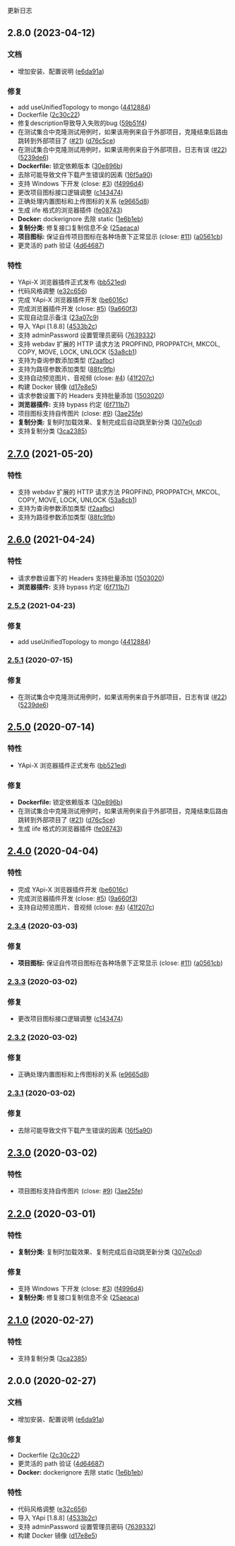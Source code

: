 更新日志
## 2.8.0 (2023-04-12)


### 文档

* 增加安装、配置说明 ([e6da91a](https://github.com/fjc0k/yapi-x/commit/e6da91a125704f55c963f975b171da66996c8be4))


### 修复

* add useUnifiedTopology to mongo ([4412884](https://github.com/fjc0k/yapi-x/commit/441288404c081dc57c279278efbe58c1e7412f88))
* Dockerfile ([2c30c22](https://github.com/fjc0k/yapi-x/commit/2c30c222c78231172407fe0a90465d14bb4afca1))
* 修复description导致导入失败的bug ([59b51f4](https://github.com/fjc0k/yapi-x/commit/59b51f41b1fc113c2fed1c6998f69a0c8db2f93c))
* 在测试集合中克隆测试用例时，如果该用例来自于外部项目，克隆结束后路由跳转到外部项目了 ([#21](https://github.com/fjc0k/yapi-x/issues/21)) ([d76c5ce](https://github.com/fjc0k/yapi-x/commit/d76c5ce10db26bb6bd40890accef7cadb1b9c56a))
* 在测试集合中克隆测试用例时，如果该用例来自于外部项目，日志有误 ([#22](https://github.com/fjc0k/yapi-x/issues/22)) ([5239de6](https://github.com/fjc0k/yapi-x/commit/5239de63c68ed6a91f8f62fd02f8cafe0fd4fc49))
* **Dockerfile:** 锁定依赖版本 ([30e896b](https://github.com/fjc0k/yapi-x/commit/30e896b5ff1a71130e8c831a2eab9f89548a98fe))
* 去除可能导致文件下载产生错误的因素 ([16f5a90](https://github.com/fjc0k/yapi-x/commit/16f5a909e207ed7b4450def97b6951345fe351ac))
* 支持 Windows 下开发 (close: [#3](https://github.com/fjc0k/yapi-x/issues/3)) ([f4996d4](https://github.com/fjc0k/yapi-x/commit/f4996d4939d45044874cc33129f1dcb07fb8ac3f))
* 更改项目图标接口逻辑调整 ([c143474](https://github.com/fjc0k/yapi-x/commit/c143474dbf5d609032d9aad0bf3ebb4706631b3f))
* 正确处理内置图标和上传图标的关系 ([e9665d8](https://github.com/fjc0k/yapi-x/commit/e9665d8ab19a7c98be51642bf998fd313e7d04cf))
* 生成 iife 格式的浏览器插件 ([fe08743](https://github.com/fjc0k/yapi-x/commit/fe08743e76a857a023c66d953367bc1e7f91e0ca))
* **Docker:** dockerignore 去除 static ([1e6b1eb](https://github.com/fjc0k/yapi-x/commit/1e6b1eb5a723b2e018da920e3b7e74611f3f1015))
* **复制分类:** 修复接口复制信息不全 ([25aeaca](https://github.com/fjc0k/yapi-x/commit/25aeacaa6c75cc7e945dc8b81400c4dddc7e20d5))
* **项目图标:** 保证自传项目图标在各种场景下正常显示 (close: [#11](https://github.com/fjc0k/yapi-x/issues/11)) ([a0561cb](https://github.com/fjc0k/yapi-x/commit/a0561cb2333b38c1c42a21f6c7b54cadc43b472f))
* 更灵活的 path 验证 ([4d64687](https://github.com/fjc0k/yapi-x/commit/4d646870d1a2d5ad9dead076d5b8fd1f42804e82))


### 特性

* YApi-X 浏览器插件正式发布 ([bb521ed](https://github.com/fjc0k/yapi-x/commit/bb521ed7bd4cf6a19e3b8ecc1b45220746b4ea8e))
* 代码风格调整 ([e32c656](https://github.com/fjc0k/yapi-x/commit/e32c65659d24e26fb9dd22ee9876d3b52dbcd55e))
* 完成 YApi-X 浏览器插件开发 ([be6016c](https://github.com/fjc0k/yapi-x/commit/be6016cdf3217cc32b40bf55cbf417bdd953833a))
* 完成浏览器插件开发 (close: [#5](https://github.com/fjc0k/yapi-x/issues/5)) ([9a660f3](https://github.com/fjc0k/yapi-x/commit/9a660f3fa436b38801ac8ec435a5bdd2c401d530))
* 实现自动显示备注 ([23a07c9](https://github.com/fjc0k/yapi-x/commit/23a07c9a9ad1601d6f8891729af78002c83faeb3))
* 导入 YApi [1.8.8] ([4533b2c](https://github.com/fjc0k/yapi-x/commit/4533b2c726932028ac7726f299b5189b3a6c0994))
* 支持 adminPassword 设置管理员密码 ([7639332](https://github.com/fjc0k/yapi-x/commit/7639332de9e5e42e80ab408a3ea9170db367917b))
* 支持 webdav 扩展的 HTTP 请求方法 PROPFIND, PROPPATCH, MKCOL, COPY, MOVE, LOCK, UNLOCK ([53a8cb1](https://github.com/fjc0k/yapi-x/commit/53a8cb18a22e58daa6f2e658451d46a33344f764))
* 支持为查询参数添加类型 ([f2aafbc](https://github.com/fjc0k/yapi-x/commit/f2aafbcc4b1e305705e63a2f3b69d4203a0de632))
* 支持为路径参数添加类型 ([88fc9fb](https://github.com/fjc0k/yapi-x/commit/88fc9fbfc519544924f872b6878caca47009a173))
* 支持自动预览图片、音视频 (close: [#4](https://github.com/fjc0k/yapi-x/issues/4)) ([41f207c](https://github.com/fjc0k/yapi-x/commit/41f207ce21853d011e154c3e3a1a1895f9d4f51d))
* 构建 Docker 镜像 ([d17e8e5](https://github.com/fjc0k/yapi-x/commit/d17e8e58138bd0491c14f542bbee35234da299ca))
* 请求参数设置下的 Headers 支持批量添加 ([1503020](https://github.com/fjc0k/yapi-x/commit/150302041eb46d414668ed2aef7f150c14c676fd))
* **浏览器插件:** 支持 bypass 约定 ([6f711b7](https://github.com/fjc0k/yapi-x/commit/6f711b7c0d06c7b3f472085a3099e235b24c074e))
* 项目图标支持自传图片 (close: [#9](https://github.com/fjc0k/yapi-x/issues/9)) ([3ae25fe](https://github.com/fjc0k/yapi-x/commit/3ae25fe9dfe0dd9f701723e5e438fb05f65b881e))
* **复制分类:** 复制时加载效果、复制完成后自动跳至新分类 ([307e0cd](https://github.com/fjc0k/yapi-x/commit/307e0cdee53ea87faa637173bdc44968076e1558))
* 支持复制分类 ([3ca2385](https://github.com/fjc0k/yapi-x/commit/3ca2385f861a210811cf7cbc53a9670583d1ff12))

## [2.7.0](https://github.com/fjc0k/yapi-x/compare/v2.6.0...v2.7.0) (2021-05-20)


### 特性

* 支持 webdav 扩展的 HTTP 请求方法 PROPFIND, PROPPATCH, MKCOL, COPY, MOVE, LOCK, UNLOCK ([53a8cb1](https://github.com/fjc0k/yapi-x/commit/53a8cb18a22e58daa6f2e658451d46a33344f764))
* 支持为查询参数添加类型 ([f2aafbc](https://github.com/fjc0k/yapi-x/commit/f2aafbcc4b1e305705e63a2f3b69d4203a0de632))
* 支持为路径参数添加类型 ([88fc9fb](https://github.com/fjc0k/yapi-x/commit/88fc9fbfc519544924f872b6878caca47009a173))

## [2.6.0](https://github.com/fjc0k/yapi-x/compare/v2.5.2...v2.6.0) (2021-04-24)


### 特性

* 请求参数设置下的 Headers 支持批量添加 ([1503020](https://github.com/fjc0k/yapi-x/commit/150302041eb46d414668ed2aef7f150c14c676fd))
* **浏览器插件:** 支持 bypass 约定 ([6f711b7](https://github.com/fjc0k/yapi-x/commit/6f711b7c0d06c7b3f472085a3099e235b24c074e))

### [2.5.2](https://github.com/fjc0k/yapi-x/compare/v2.5.1...v2.5.2) (2021-04-23)


### 修复

* add useUnifiedTopology to mongo ([4412884](https://github.com/fjc0k/yapi-x/commit/441288404c081dc57c279278efbe58c1e7412f88))

### [2.5.1](https://github.com/fjc0k/yapi-x/compare/v2.5.0...v2.5.1) (2020-07-15)


### 修复

* 在测试集合中克隆测试用例时，如果该用例来自于外部项目，日志有误 ([#22](https://github.com/fjc0k/yapi-x/issues/22)) ([5239de6](https://github.com/fjc0k/yapi-x/commit/5239de63c68ed6a91f8f62fd02f8cafe0fd4fc49))

## [2.5.0](https://github.com/fjc0k/yapi-x/compare/v2.4.0...v2.5.0) (2020-07-14)


### 特性

* YApi-X 浏览器插件正式发布 ([bb521ed](https://github.com/fjc0k/yapi-x/commit/bb521ed7bd4cf6a19e3b8ecc1b45220746b4ea8e))


### 修复

* **Dockerfile:** 锁定依赖版本 ([30e896b](https://github.com/fjc0k/yapi-x/commit/30e896b5ff1a71130e8c831a2eab9f89548a98fe))
* 在测试集合中克隆测试用例时，如果该用例来自于外部项目，克隆结束后路由跳转到外部项目了 ([#21](https://github.com/fjc0k/yapi-x/issues/21)) ([d76c5ce](https://github.com/fjc0k/yapi-x/commit/d76c5ce10db26bb6bd40890accef7cadb1b9c56a))
* 生成 iife 格式的浏览器插件 ([fe08743](https://github.com/fjc0k/yapi-x/commit/fe08743e76a857a023c66d953367bc1e7f91e0ca))

## [2.4.0](https://github.com/fjc0k/yapi-x/compare/v2.3.4...v2.4.0) (2020-04-04)


### 特性

* 完成 YApi-X 浏览器插件开发 ([be6016c](https://github.com/fjc0k/yapi-x/commit/be6016cdf3217cc32b40bf55cbf417bdd953833a))
* 完成浏览器插件开发 (close: [#5](https://github.com/fjc0k/yapi-x/issues/5)) ([9a660f3](https://github.com/fjc0k/yapi-x/commit/9a660f3fa436b38801ac8ec435a5bdd2c401d530))
* 支持自动预览图片、音视频 (close: [#4](https://github.com/fjc0k/yapi-x/issues/4)) ([41f207c](https://github.com/fjc0k/yapi-x/commit/41f207ce21853d011e154c3e3a1a1895f9d4f51d))

### [2.3.4](https://github.com/fjc0k/yapi-x/compare/v2.3.3...v2.3.4) (2020-03-03)


### 修复

* **项目图标:** 保证自传项目图标在各种场景下正常显示 (close: [#11](https://github.com/fjc0k/yapi-x/issues/11)) ([a0561cb](https://github.com/fjc0k/yapi-x/commit/a0561cb2333b38c1c42a21f6c7b54cadc43b472f))

### [2.3.3](https://github.com/fjc0k/yapi-x/compare/v2.3.2...v2.3.3) (2020-03-02)


### 修复

* 更改项目图标接口逻辑调整 ([c143474](https://github.com/fjc0k/yapi-x/commit/c143474dbf5d609032d9aad0bf3ebb4706631b3f))

### [2.3.2](https://github.com/fjc0k/yapi-x/compare/v2.3.1...v2.3.2) (2020-03-02)


### 修复

* 正确处理内置图标和上传图标的关系 ([e9665d8](https://github.com/fjc0k/yapi-x/commit/e9665d8ab19a7c98be51642bf998fd313e7d04cf))

### [2.3.1](https://github.com/fjc0k/yapi-x/compare/v2.3.0...v2.3.1) (2020-03-02)


### 修复

* 去除可能导致文件下载产生错误的因素 ([16f5a90](https://github.com/fjc0k/yapi-x/commit/16f5a909e207ed7b4450def97b6951345fe351ac))

## [2.3.0](https://github.com/fjc0k/yapi-x/compare/v2.2.0...v2.3.0) (2020-03-02)


### 特性

* 项目图标支持自传图片 (close: [#9](https://github.com/fjc0k/yapi-x/issues/9)) ([3ae25fe](https://github.com/fjc0k/yapi-x/commit/3ae25fe9dfe0dd9f701723e5e438fb05f65b881e))

## [2.2.0](https://github.com/fjc0k/yapi-x/compare/v2.1.0...v2.2.0) (2020-03-01)


### 特性

* **复制分类:** 复制时加载效果、复制完成后自动跳至新分类 ([307e0cd](https://github.com/fjc0k/yapi-x/commit/307e0cdee53ea87faa637173bdc44968076e1558))


### 修复

* 支持 Windows 下开发 (close: [#3](https://github.com/fjc0k/yapi-x/issues/3)) ([f4996d4](https://github.com/fjc0k/yapi-x/commit/f4996d4939d45044874cc33129f1dcb07fb8ac3f))
* **复制分类:** 修复接口复制信息不全 ([25aeaca](https://github.com/fjc0k/yapi-x/commit/25aeacaa6c75cc7e945dc8b81400c4dddc7e20d5))

## [2.1.0](https://github.com/fjc0k/yapi-x/compare/v2.0.0...v2.1.0) (2020-02-27)


### 特性

* 支持复制分类 ([3ca2385](https://github.com/fjc0k/yapi-x/commit/3ca2385f861a210811cf7cbc53a9670583d1ff12))

## 2.0.0 (2020-02-27)


### 文档

* 增加安装、配置说明 ([e6da91a](https://github.com/fjc0k/yapi-x/commit/e6da91a125704f55c963f975b171da66996c8be4))


### 修复

* Dockerfile ([2c30c22](https://github.com/fjc0k/yapi-x/commit/2c30c222c78231172407fe0a90465d14bb4afca1))
* 更灵活的 path 验证 ([4d64687](https://github.com/fjc0k/yapi-x/commit/4d646870d1a2d5ad9dead076d5b8fd1f42804e82))
* **Docker:** dockerignore 去除 static ([1e6b1eb](https://github.com/fjc0k/yapi-x/commit/1e6b1eb5a723b2e018da920e3b7e74611f3f1015))


### 特性

* 代码风格调整 ([e32c656](https://github.com/fjc0k/yapi-x/commit/e32c65659d24e26fb9dd22ee9876d3b52dbcd55e))
* 导入 YApi [1.8.8] ([4533b2c](https://github.com/fjc0k/yapi-x/commit/4533b2c726932028ac7726f299b5189b3a6c0994))
* 支持 adminPassword 设置管理员密码 ([7639332](https://github.com/fjc0k/yapi-x/commit/7639332de9e5e42e80ab408a3ea9170db367917b))
* 构建 Docker 镜像 ([d17e8e5](https://github.com/fjc0k/yapi-x/commit/d17e8e58138bd0491c14f542bbee35234da299ca))
